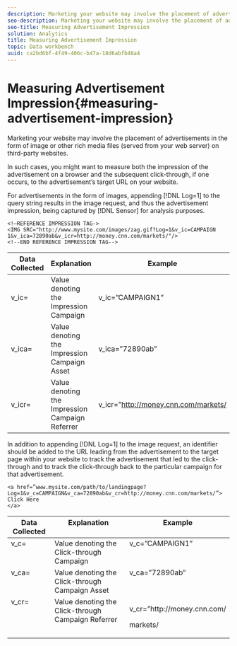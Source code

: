 ```yaml
---
description: Marketing your website may involve the placement of advertisements in the form of image or other rich media files (served from your web server) on third-party websites.
seo-description: Marketing your website may involve the placement of advertisements in the form of image or other rich media files (served from your web server) on third-party websites.
seo-title: Measuring Advertisement Impression
solution: Analytics
title: Measuring Advertisement Impression
topic: Data workbench
uuid: ca2bd6bf-4f49-406c-b47a-18d6abfb48a4
---
```


# Measuring Advertisement Impression{#measuring-advertisement-impression}

Marketing your website may involve the placement of advertisements in the form of image or other rich media files (served from your web server) on third-party websites.

 In such cases, you might want to measure both the impression of the advertisement on a browser and the subsequent click-through, if one occurs, to the advertisement’s target URL on your website.

For advertisements in the form of images, appending [!DNL Log=1] to the query string results in the image request, and thus the advertisement impression, being captured by [!DNL Sensor] for analysis purposes.

```
<!—REFERENCE IMPRESSION TAG-> 
<IMG SRC="http://www.mysite.com/images/zag.gif?Log=1&v_ic=CAMPAIGN 1&v_ica=72890ab&v_icr=http://money.cnn.com/markets/"/>
<!--END REFERENCE IMPRESSION TAG-->

```

|  Data Collected  | Explanation  | Example  |
|---|---|---|
|  v_ic=  | Value denoting the Impression Campaign  | v_ic=”CAMPAIGN1”  |
|  v_ica=  | Value denoting the Impression Campaign Asset  | v_ica=”72890ab”  |
|  v_icr=  | Value denoting the Impression Campaign Referrer  | v_icr=”http://money.cnn.com/markets/  |

In addition to appending [!DNL Log=1] to the image request, an identifier should be added to the URL leading from the advertisement to the target page within your website to track the advertisement that led to the click-through and to track the click-through back to the particular campaign for that advertisement.

```
<a href=”www.mysite.com/path/to/landingpage?Log=1&v_c=CAMPAIGN&v_ca=72890ab&v_cr=http://money.cnn.com/markets/”>
Click Here
</a>
```

<table id="table_B87134C522EF4AC9BD2AFA6F4A0CF574"> 
 <thead> 
  <tr valign="top"> 
   <th colname="col1" class="entry"> Data Collected </th> 
   <th colname="col2" class="entry"> Explanation </th> 
   <th colname="col3" class="entry"> Example </th> 
  </tr> 
 </thead>
 <tbody> 
  <tr valign="top"> 
   <td colname="col1"> v_c= </td> 
   <td colname="col2"> Value denoting the Click-through Campaign </td> 
   <td colname="col3"> v_c=”CAMPAIGN1” </td> 
  </tr> 
  <tr valign="top"> 
   <td colname="col1"> v_ca= </td> 
   <td colname="col2"> Value denoting the Click-through Campaign Asset </td> 
   <td colname="col3"> v_ca=”72890ab” </td> 
  </tr> 
  <tr valign="top"> 
   <td colname="col1"> v_cr= </td> 
   <td colname="col2"> Value denoting the Click-through Campaign Referrer </td> 
   <td colname="col3"> <p> <span class="filepath"> v_cr=”http://money.cnn.com/</span> </p> <p>markets/ </p> </td> 
  </tr> 
 </tbody> 
</table>

